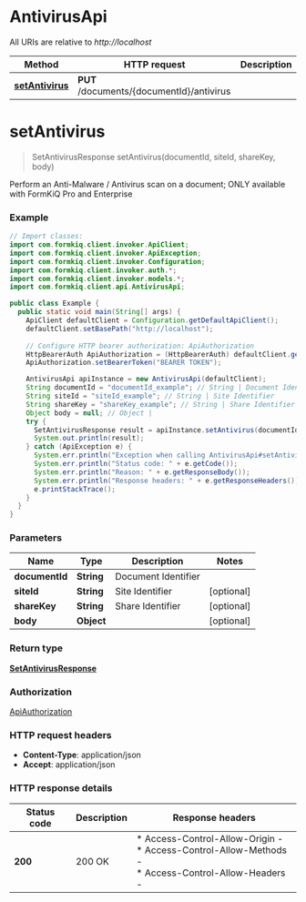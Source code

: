 # AntivirusApi

All URIs are relative to *http://localhost*

| Method | HTTP request | Description |
|------------- | ------------- | -------------|
| [**setAntivirus**](AntivirusApi.md#setAntivirus) | **PUT** /documents/{documentId}/antivirus |  |


<a id="setAntivirus"></a>
# **setAntivirus**
> SetAntivirusResponse setAntivirus(documentId, siteId, shareKey, body)



Perform an Anti-Malware / Antivirus scan on a document; ONLY available with FormKiQ Pro and Enterprise

### Example
```java
// Import classes:
import com.formkiq.client.invoker.ApiClient;
import com.formkiq.client.invoker.ApiException;
import com.formkiq.client.invoker.Configuration;
import com.formkiq.client.invoker.auth.*;
import com.formkiq.client.invoker.models.*;
import com.formkiq.client.api.AntivirusApi;

public class Example {
  public static void main(String[] args) {
    ApiClient defaultClient = Configuration.getDefaultApiClient();
    defaultClient.setBasePath("http://localhost");
    
    // Configure HTTP bearer authorization: ApiAuthorization
    HttpBearerAuth ApiAuthorization = (HttpBearerAuth) defaultClient.getAuthentication("ApiAuthorization");
    ApiAuthorization.setBearerToken("BEARER TOKEN");

    AntivirusApi apiInstance = new AntivirusApi(defaultClient);
    String documentId = "documentId_example"; // String | Document Identifier
    String siteId = "siteId_example"; // String | Site Identifier
    String shareKey = "shareKey_example"; // String | Share Identifier
    Object body = null; // Object | 
    try {
      SetAntivirusResponse result = apiInstance.setAntivirus(documentId, siteId, shareKey, body);
      System.out.println(result);
    } catch (ApiException e) {
      System.err.println("Exception when calling AntivirusApi#setAntivirus");
      System.err.println("Status code: " + e.getCode());
      System.err.println("Reason: " + e.getResponseBody());
      System.err.println("Response headers: " + e.getResponseHeaders());
      e.printStackTrace();
    }
  }
}
```

### Parameters

| Name | Type | Description  | Notes |
|------------- | ------------- | ------------- | -------------|
| **documentId** | **String**| Document Identifier | |
| **siteId** | **String**| Site Identifier | [optional] |
| **shareKey** | **String**| Share Identifier | [optional] |
| **body** | **Object**|  | [optional] |

### Return type

[**SetAntivirusResponse**](SetAntivirusResponse.md)

### Authorization

[ApiAuthorization](../README.md#ApiAuthorization)

### HTTP request headers

 - **Content-Type**: application/json
 - **Accept**: application/json

### HTTP response details
| Status code | Description | Response headers |
|-------------|-------------|------------------|
| **200** | 200 OK |  * Access-Control-Allow-Origin -  <br>  * Access-Control-Allow-Methods -  <br>  * Access-Control-Allow-Headers -  <br>  |

